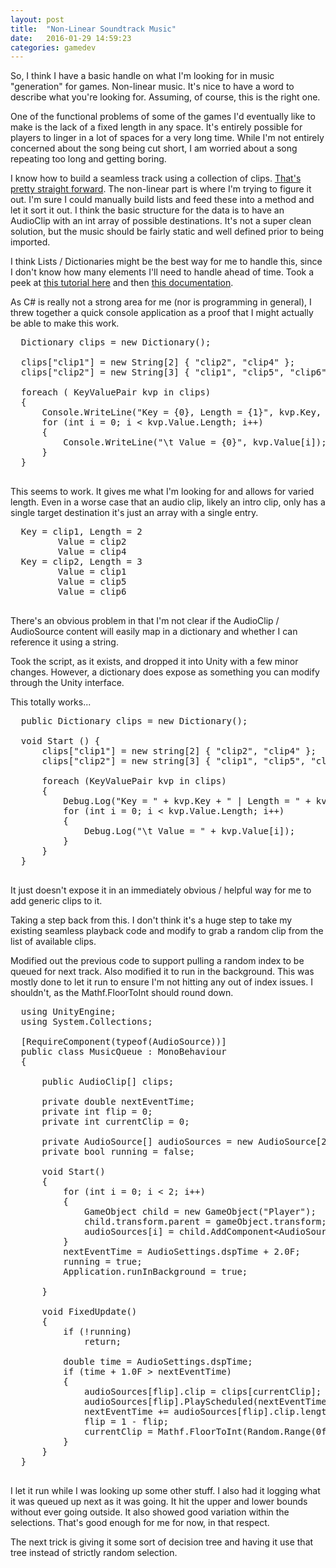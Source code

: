 ```yaml
---
layout: post
title:  "Non-Linear Soundtrack Music"
date:   2016-01-29 14:59:23
categories: gamedev  
---
```


  So, I think I have a basic handle on what I'm looking for in music "generation" for games. Non-linear music. It's nice to have a word to describe what you're looking for. Assuming, of course, this is the right one.

  One of the functional problems of some of the games I'd eventually like to make is the lack of a fixed length in any space. It's entirely possible for players to linger in a lot of spaces for a very long time. While I'm not entirely concerned about the song being cut short, I am worried about a song repeating too long and getting boring.

  I know how to build a seamless track using a collection of clips. [That's pretty straight forward](http://www.davidshute.ca/gamedev/2016/01/21/unity-audio.html). The non-linear part is where I'm trying to figure it out. I'm sure I could manually build lists and feed these into a method and let it sort it out. I think the basic structure for the data is to have an AudioClip with an int array of possible destinations. It's not a super clean solution, but the music should be fairly static and well defined prior to being imported.

  I think Lists / Dictionaries might be the best way for me to handle this, since I don't know how many elements I'll need to handle ahead of time. Took a peek at [this tutorial here](https://unity3d.com/learn/tutorials/modules/intermediate/scripting/lists-and-dictionaries) and then [this documentation](https://msdn.microsoft.com/en-us/library/xfhwa508.aspx).

  As C# is really not a strong area for me (nor is programming in general), I threw together a quick console application as a proof that I might actually be able to make this work.

  <pre>
  Dictionary<String, String[]> clips = new Dictionary<string, String[]>();

  clips["clip1"] = new String[2] { "clip2", "clip4" };
  clips["clip2"] = new String[3] { "clip1", "clip5", "clip6" };

  foreach ( KeyValuePair<string, String[]> kvp in clips)
  {
      Console.WriteLine("Key = {0}, Length = {1}", kvp.Key, kvp.Value.Length);
      for (int i = 0; i < kvp.Value.Length; i++)
      {
          Console.WriteLine("\t Value = {0}", kvp.Value[i]);
      }
  }
  </pre>

  This seems to work. It gives me what I'm looking for and allows for varied length. Even in a worse case that an audio clip, likely an intro clip, only has a single target destination it's just an array with a single entry.

  <pre>
  Key = clip1, Length = 2
         Value = clip2
         Value = clip4
  Key = clip2, Length = 3
         Value = clip1
         Value = clip5
         Value = clip6
  </pre>

  There's an obvious problem in that I'm not clear if the AudioClip / AudioSource content will easily map in a dictionary and whether I can reference it using a string.

  Took the script, as it exists, and dropped it into Unity with a few minor changes. However, a dictionary does expose as something you can modify through the Unity interface.

  This totally works...

  <pre>
  public Dictionary<string, string[]> clips = new Dictionary<string, string[]>();

  void Start () {
      clips["clip1"] = new string[2] { "clip2", "clip4" };
      clips["clip2"] = new string[3] { "clip1", "clip5", "clip6" };

      foreach (KeyValuePair<string, string[]> kvp in clips)
      {
          Debug.Log("Key = " + kvp.Key + " | Length = " + kvp.Value.Length);
          for (int i = 0; i < kvp.Value.Length; i++)
          {
              Debug.Log("\t Value = " + kvp.Value[i]);
          }
      }
  }
  </pre>

  It just doesn't expose it in an immediately obvious / helpful way for me to add generic clips to it.

  Taking a step back from this. I don't think it's a huge step to take my existing seamless playback code and modify to grab a random clip from the list of available clips.

  Modified out the previous code to support pulling a random index to be queued for next track. Also modified it to run in the background. This was mostly done to let it run to ensure I'm not hitting any out of index issues. I shouldn't, as the Mathf.FloorToInt should round down.

  <pre>
  using UnityEngine;
  using System.Collections;

  [RequireComponent(typeof(AudioSource))]
  public class MusicQueue : MonoBehaviour
  {

      public AudioClip[] clips;

      private double nextEventTime;
      private int flip = 0;
      private int currentClip = 0;

      private AudioSource[] audioSources = new AudioSource[2];
      private bool running = false;

      void Start()
      {
          for (int i = 0; i &lt; 2; i++)
          {
              GameObject child = new GameObject("Player");
              child.transform.parent = gameObject.transform;
              audioSources[i] = child.AddComponent&lt;AudioSource&gt;();
          }
          nextEventTime = AudioSettings.dspTime + 2.0F;
          running = true;
          Application.runInBackground = true;

      }

      void FixedUpdate()
      {
          if (!running)
              return;

          double time = AudioSettings.dspTime;
          if (time + 1.0F &gt; nextEventTime)
          {
              audioSources[flip].clip = clips[currentClip];
              audioSources[flip].PlayScheduled(nextEventTime);
              nextEventTime += audioSources[flip].clip.length;
              flip = 1 - flip;
              currentClip = Mathf.FloorToInt(Random.Range(0f, (float)clips.Length));       
          }
      }
  }
  </pre>

  I let it run while I was looking up some other stuff. I also had it logging what it was queued up next as it was going. It hit the upper and lower bounds without ever going outside. It also showed good variation within the selections. That's good enough for me for now, in that respect.

  The next trick is giving it some sort of decision tree and having it use that tree instead of strictly random selection.
